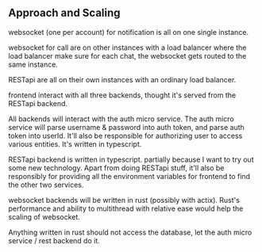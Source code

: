 ## Approach and Scaling

websocket (one per account) for notification is all on one single instance.

websocket for call are on other instances with a load balancer where the load balancer make sure for each chat, the websocket gets routed to the same instance.

RESTapi are all on their own instances with an ordinary load balancer.

frontend interact with all three backends, thought it's served from the RESTapi backend.

All backends will interact with the auth micro service. The auth micro service will parse username & password into auth token, and parse auth token into userId. It'll also be responsible for authorizing user to access various entities. It's written in typescript.

RESTapi backend is written in typescript. partially because I want to try out some new technology. Apart from doing RESTapi stuff, it'll also be responsibly for providing all the environment variables for frontend to find the other two services.

websocket backends will be written in rust (possibly with actix). Rust's performance and ability to multithread with relative ease would help the scaling of websocket.

Anything written in rust should not access the database, let the auth micro service / rest backend do it.
